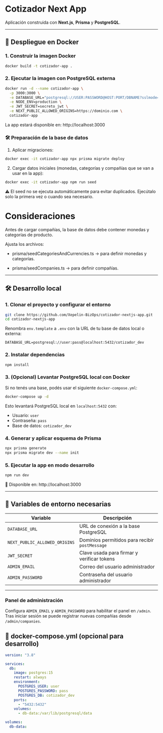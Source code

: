 # Cotizador Next App

Aplicación construida con **Next.js**, **Prisma** y **PostgreSQL**.

---

## 🚀 Despliegue en Docker

### 1. Construir la imagen Docker

```bash
docker build -t cotizador-app .
```

### 2. Ejecutar la imagen con PostgreSQL externa

```bash
docker run -d --name cotizador-app \
  -p 3000:3000 \
  -e DATABASE_URL="postgresql://USER:PASSWORD@HOST:PORT/DBNAME?sslmode=require" \
  -e NODE_ENV=production \
  -e JWT_SECRET=secreto_jwt \
  -e NEXT_PUBLIC_ALLOWED_ORIGINS=https://dominio.com \
  cotizador-app

```

La app estará disponible en: http://localhost:3000

### 🛠 Preparación de la base de datos

1. Aplicar migraciones:

```bash
docker exec -it cotizador-app npx prisma migrate deploy
```

2. Cargar datos iniciales (monedas, categorías y compañías que se van a usar en la app):

```bash
docker exec -it cotizador-app npm run seed
```

⚠️ El seed no se ejecuta automáticamente para evitar duplicados. Ejecútalo solo la primera vez o cuando sea necesario.

# Consideraciones

Antes de cargar compañías, la base de datos debe contener monedas y categorías de producto.

Ajusta los archivos:

- prisma/seedCategoriesAndCurrencies.ts → para definir monedas y categorías.

- prisma/seedCompanies.ts → para definir compañías.

---

## 🛠️ Desarrollo local

### 1. Clonar el proyecto y configurar el entorno

```bash
git clone https://github.com/Xepelin-BizOps/cotizador-nextjs-app.git
cd cotizador-nextjs-app
```

Renombra `env.template` a `.env` con la URL de tu base de datos local o externa:

```env
DATABASE_URL=postgresql://user:pass@localhost:5432/cotizador_dev
```

### 2. Instalar dependencias

```bash
npm install
```

### 3. (Opcional) Levantar PostgreSQL local con Docker

Si no tenés una base, podés usar el siguiente `docker-compose.yml`:

```bash
docker-compose up -d
```

Esto levantará PostgreSQL local en `localhost:5432` con:

- Usuario: `user`
- Contraseña: `pass`
- Base de datos: `cotizador_dev`

### 4. Generar y aplicar esquema de Prisma

```bash
npx prisma generate
npx prisma migrate dev --name init
```

### 5. Ejecutar la app en modo desarrollo

```bash
npm run dev
```

📍 Disponible en: http://localhost:3000

---

## 🧳 Variables de entorno necesarias

| Variable       | Descripción                          |
| -------------- | ------------------------------------ |
| `DATABASE_URL` | URL de conexión a la base PostgreSQL |
| `NEXT_PUBLIC_ALLOWED_ORIGINS` | Dominios permitidos para recibir `postMessage` |
| `JWT_SECRET` | Clave usada para firmar y verificar tokens |
| `ADMIN_EMAIL` | Correo del usuario administrador |
| `ADMIN_PASSWORD` | Contraseña del usuario administrador |

---

### Panel de administración

Configura `ADMIN_EMAIL` y `ADMIN_PASSWORD` para habilitar el panel en `/admin`. Tras iniciar sesión se puede registrar nuevas compañías desde `/admin/companies`.

## 🐳 docker-compose.yml (opcional para desarrollo)

```yaml
version: "3.8"

services:
  db:
    image: postgres:15
    restart: always
    environment:
      POSTGRES_USER: user
      POSTGRES_PASSWORD: pass
      POSTGRES_DB: cotizador_dev
    ports:
      - "5432:5432"
    volumes:
      - db-data:/var/lib/postgresql/data

volumes:
  db-data:
```
